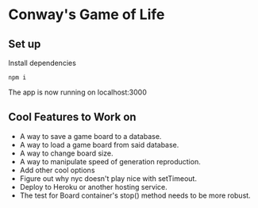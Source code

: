 # Conway's Game of Life

## Set up

Install dependencies
```
npm i
```

The app is now running on localhost:3000

## Cool Features to Work on
- A way to save a game board to a database.
- A way to load a game board from said database.
- A way to change board size.
- A way to manipulate speed of generation reproduction.
- Add other cool options
- Figure out why nyc doesn't play nice with setTimeout.
- Deploy to Heroku or another hosting service.
- The test for Board container's stop() method needs to be more robust.
